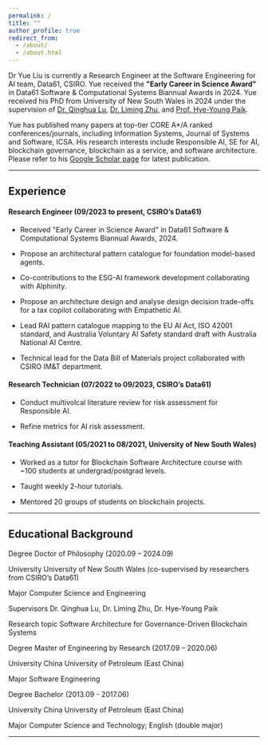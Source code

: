 ```yaml
---
permalink: /
title: ""
author_profile: true
redirect_from: 
  - /about/
  - /about.html
---
```


Dr Yue Liu is currently a Research Engineer at the Software Engineering for AI team, Data61, CSIRO. Yue received the **"Early Career in Science Award"** in Data61 Software & Computational Systems Biannual Awards in 2024. Yue received his PhD from University of New South Wales in 2024 under the supervision of [Dr. Qinghua Lu](https://people.csiro.au/L/Q/Qinghua-Lu), [Dr. Liming Zhu](https://people.csiro.au/Z/L/Liming-Zhu), and [Prof. Hye-Young Paik](https://helen-paik.net/). 

Yue has published many papers at top-tier CORE A*/A ranked conferences/journals, including Information Systems, Journal of Systems and Software, ICSA. His research interests include Responsible AI, SE for AI, blockchain governance, blockchain as a service, and software architecture. Please refer to his [Google Scholar page](https://scholar.google.com.au/citations?user=cG34KO4AAAAJ) for latest publication.

***

## Experience

####  Research Engineer (09/2023 to present, CSIRO’s Data61)

* Received "Early Career in Science Award" in Data61 Software & Computational Systems Biannual Awards, 2024.

* Propose an architectural pattern catalogue for foundation model-based agents.

* Co-contributions to the ESG-AI framework development collaborating with Alphinity.

* Propose an architecture design and analyse design decision trade-offs for a tax copilot collaborating with Empathetic AI.

* Lead RAI pattern catalogue mapping to the EU AI Act, ISO 42001 standard, and Australia Voluntary AI Safety standard draft with Australia National AI Centre.

* Technical lead for the Data Bill of Materials project collaborated with CSIRO IM&T department.


####  Research Technician (07/2022 to 09/2023, CSIRO’s Data61)

* Conduct multivolcal literature review for risk assessment for Responsible AI.

* Refine metrics for AI risk assessment.


####  Teaching Assistant (05/2021 to 08/2021, University of New South Wales)

* Worked as a tutor for Blockchain Software Architecture course with ~100 students at undergrad/postgrad levels.

* Taught weekly 2-hour tutorials.

* Mentored 20 groups of students on blockchain projects.

***

## Educational Background

Degree                   Doctor of Philosophy (2020.09 – 2024.09)

University               University of New South Wales (co-supervised by researchers from CSIRO’s Data61)

Major                    Computer Science and Engineering

Supervisors              Dr. Qinghua Lu, Dr. Liming Zhu, Dr. Hye-Young Paik

Research topic           Software Architecture for Governance-Driven Blockchain Systems


Degree                   Master of Engineering by Research (2017.09 – 2020.06)

University               China University of Petroleum (East China)  

Major                    Software Engineering


Degree	                 Bachelor (2013.09 - 2017.06)

University               China University of Petroleum (East China)

Major                    Computer Science and Technology; English (double major)

***



